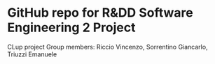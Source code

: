 # GitHub repo for R&DD Software Engineering 2 Project
CLup project
Group members: Riccio Vincenzo, Sorrentino Giancarlo, Triuzzi Emanuele